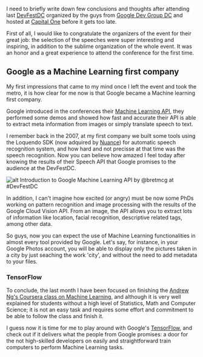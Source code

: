 I need to briefly write down few conclusions and thoughts after attending last [DevFestDC](http://www.devfestdc.org/) organized by the guys from [Google Dev Group DC](https://twitter.com/gdevdc) and hosted at [Capital One](https://www.capitalone.com/) before it gets too late.

First of all, I would like to congratulate the organizers of the event for their great job: the selection of the speeches were super interesting and inspiring, in addition to the sublime organization of the whole event. It was an honor and a great experience to attend the conference for the first time.


## Google as a Machine Learning first company

My first impressions that came to my mind once I left the event and took the metro, it is how clear for me now is that Google became a Machine learning first company.

Google introduced in the conferences their [Machine Learning API](https://cloud.google.com/products/machine-learning/), they performed some demos and showed how fast and accurate their API is able to extract meta information from images or simply translate speech to text.

I remember back in the 2007, at my first company we built some tools using the Loquendo SDK (now adquired by [Nuance](http://www.nuance.com/for-business/automatic-speech-recognition/index.htm)) for automatic speech recognition system, and how hard and not precisse at that time was the speech recognition. Now you can believe how amazed I feel today after knowing the results of their Speech API that Google promises to the audience at the DevFestDC.

![alt Introduction to Google Machine Learning API by @bretmcg at #DevFestDC](https://pbs.twimg.com/media/CtH8U_yWcAAjzGV.jpg:small)

In addition, I can't imagine how excited (or angry) must be now some PhDs working on pattern recognition and image processing with the results of the Google Cloud Vision API. From an image, the API allows you to extract lots of information like location, facial recognition, descriptive related tags, among other data.

So guys, now you can expect the use of Machine Learning functionalities in almost every tool provided by Google. Let's say, for instance, in your Google Photos account, you will be able to display only the pictures taken in a city by just seaching the work 'city', and without the need to add metadata to your files.


### TensorFlow

To conclude, the last month I have been focused on finishing the [Andrew Ng's Coursera class on Machine Learning](https://www.coursera.org/learn/machine-learning), and although it is very well explained for students without a high level of Statistics, Math and Computer Science; it is not an easy task and requires some effort and commitment to be able to follow the class and finish it.

I guess now it is time for me to play around with Google's [TensorFlow](https://www.tensorflow.org), and check out if it delivers what the people from Google promises: a door for the not high-skilled developers on easily and straightforward train computers to perform Machine Learning tasks.

